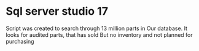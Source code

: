 # Sql server studio 17

Script was created to search through 13 million parts in 
Our database. It looks for audited parts, that has sold 
But no inventory and not planned for purchasing

